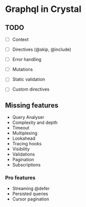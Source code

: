 # Graphql in Crystal

## TODO

- [ ] Context
- [ ] Directives (@skip, @include)
- [ ] Error handling
- [ ] Mutations
- [ ] Static validation
- [ ] Custom directives


## Missing features

- Query Analyser
- Complexity and depth
- Timeout
- Multiplexing
- Lookahead
- Tracing hooks
- Visibility
- Validations
- Pagination
- Subscriptions

### Pro features

- Streaming @defer
- Persisted queries
- Cursor pagination